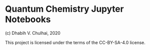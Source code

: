 # Quantum Chemistry Jupyter Notebooks

(c) Dhabih V. Chulhai, 2020

This project is licensed under the terms of the CC-BY-SA-4.0 license.
